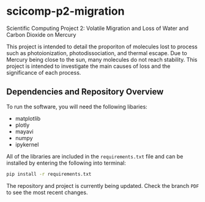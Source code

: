 # scicomp-p2-migration
Scientific Computing Project 2: Volatile Migration and Loss of Water and Carbon Dioxide on Mercury

This project is intended to detail the proporiton of molecules lost to process such as photoionization, photodissociation, and thermal escape. Due to Mercury being close to the sun, many molecules do not reach stability. This project is intended to investigate the main causes of loss and the significance of each process.

## Dependencies and Repository Overview
To run the software, you will need the following libaries:
* matplotlib
* plotly
* mayavi
* numpy
* ipykernel

All of the libraries are included in the `requirements.txt` file and can be installed by entering the following into terminal:

```bash
pip install -r requirements.txt
```

The repository and project is currently being updated. Check the branch `PDF` to see the most recent changes.
